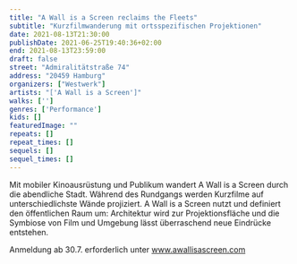 ```yaml
---
title: "A Wall is a Screen reclaims the Fleets"
subtitle: "Kurzfilmwanderung mit ortsspezifischen Projektionen"
date: 2021-08-13T21:30:00
publishDate: 2021-06-25T19:40:36+02:00
end: 2021-08-13T23:59:00
draft: false
street: "Admiralitätstraße 74"
address: "20459 Hamburg"
organizers: ["Westwerk"]
artists: "['A Wall is a Screen']"
walks: ['']
genres: ['Performance']
kids: []
featuredImage: ""
repeats: []
repeat_times: []
sequels: []
sequel_times: []
---
```


Mit mobiler Kinoausrüstung und Publikum wandert A Wall is a Screen durch die abendliche Stadt. Während des Rundgangs werden Kurzfilme auf unterschiedlichste Wände projiziert. A Wall is a Screen nutzt und definiert den öffentlichen Raum um: Architektur wird zur Projektionsfläche und die Symbiose von Film und Umgebung lässt überraschend neue Eindrücke entstehen.

Anmeldung ab 30.7. erforderlich unter www.awallisascreen.com